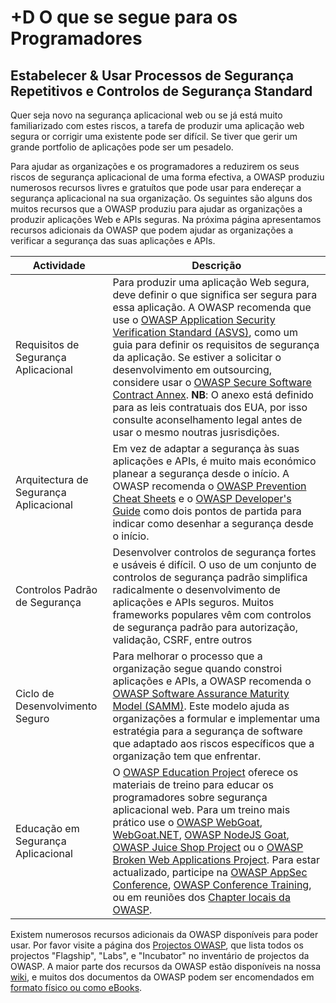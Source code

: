# +D O que se segue para os Programadores

## Estabelecer &amp; Usar Processos de Segurança Repetitivos e Controlos de Segurança Standard

Quer seja novo na segurança aplicacional web ou se já está muito familiarizado com estes riscos, a tarefa de produzir uma aplicação web segura or corrigir uma existente pode ser difícil. Se tiver que gerir um grande portfolio de aplicações pode ser um pesadelo.

Para ajudar as organizações e os programadores a reduzirem os seus riscos de segurança aplicacional de uma forma efectiva, a OWASP produziu numerosos recursos livres e gratuítos que pode usar para endereçar a segurança aplicacional na sua organização. Os seguintes são alguns dos muitos recursos que a OWASP produziu para ajudar as organizações a produzir aplicações Web e APIs seguras. Na próxima página apresentamos recursos adicionais da OWASP que podem ajudar as organizações a verificar a segurança das suas aplicações e APIs.

| Actividade | Descrição |
| --- | --- |
| Requisitos de Segurança Aplicacional | Para produzir uma aplicação Web segura, deve definir o que significa ser segura para essa aplicação. A OWASP recomenda que use o [OWASP Application Security Verification Standard (ASVS)](https://www.owasp.org/index.php/ASVS), como um guia para definir os requisitos de segurança da aplicação. Se estiver a solicitar o desenvolvimento em outsourcing, considere usar o [OWASP Secure Software Contract Annex](https://www.owasp.org/index.php/OWASP_Secure_Software_Contract_Annex). **NB**: O anexo está definido para as leis contratuais dos EUA, por isso consulte aconselhamento legal antes de usar o mesmo noutras jusrisdições. |
| Arquitectura de Segurança Aplicacional  | Em vez de adaptar a segurança às suas aplicações e APIs, é muito mais económico planear a segurança desde o início. A OWASP recomenda o [OWASP Prevention Cheat Sheets](https://www.owasp.org/index.php/OWASP_Cheat_Sheet_Series) e o [OWASP Developer's Guide](https://www.owasp.org/index.php/OWASP_Guide_Project) como dois pontos de partida para indicar como desenhar a segurança desde o início. |
| Controlos Padrão de Segurança | Desenvolver controlos de segurança fortes e usáveis é difícil. O uso de um conjunto de controlos de segurança padrão simplifica radicalmente o desenvolvimento de aplicações e APIs seguros. Muitos frameworks populares vêm com controlos de segurança padrão para autorização, validação, CSRF, entre outros|
| Ciclo de Desenvolvimento Seguro | Para melhorar o processo que a organização segue quando constroi aplicações e APIs, a OWASP recomenda o [OWASP Software Assurance Maturity Model (SAMM)](https://www.owasp.org/index.php/OWASP_SAMM_Project). Este modelo ajuda as organizações a formular e implementar uma estratégia para a segurança de software que adaptado aos riscos específicos que a organização tem que enfrentar. |
| Educação em Segurança Aplicacional | O [OWASP Education Project](https://www.owasp.org/index.php/Category:OWASP_Education_Project) oferece os materiais de treino para educar os programadores sobre segurança aplicacional web. Para um treino mais prático use o [OWASP WebGoat](https://www.owasp.org/index.php/WebGoat), [WebGoat.NET](https://www.owasp.org/index.php/Category:OWASP_WebGoat.NET),  [OWASP NodeJS Goat](https://www.owasp.org/index.php/OWASP_Node_js_Goat_Project), [OWASP Juice Shop Project](https://www.owasp.org/index.php/OWASP_Juice_Shop_Project) ou o [OWASP Broken Web Applications Project](https://www.owasp.org/index.php/OWASP_Broken_Web_Applications_Project). Para estar actualizado, participe na [OWASP AppSec Conference](https://www.owasp.org/index.php/Category:OWASP_AppSec_Conference), [OWASP Conference Training](https://www.owasp.org/index.php/Category:OWASP_AppSec_Conference), ou em reuniões dos [Chapter locais da OWASP](https://www.owasp.org/index.php/Category:OWASP_Chapter). |

Existem numerosos recursos adicionais da OWASP disponíveis para poder usar. Por favor visite a página dos [Projectos OWASP](https://www.owasp.org/index.php/Projects), que lista todos os projectos "Flagship", "Labs", e "Incubator" no inventário de projectos da OWASP. A maior parte dos recursos da OWASP estão disponíveis na nossa [wiki](https://www.owasp.org/), e muitos dos documentos da OWASP podem ser encomendados em [formato físico ou como eBooks](https://stores.lulu.com/owasp).
